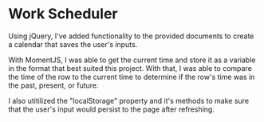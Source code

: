 # Work Scheduler

Using jQuery, I've added functionality to the provided documents to create a calendar that saves the user's inputs.

With MomentJS, I was able to get the current time and store it as a variable in the format that best suited this project.
With that, I was able to compare the time of the row to the current time to determine if the row's time was in the past, present, or future.

I also utitilized the "localStorage" property and it's methods to make sure that the user's input would persist to the page after refreshing.

